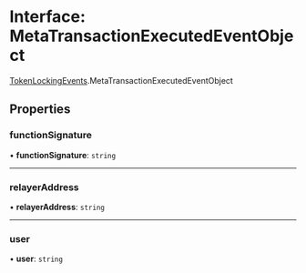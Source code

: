 # Interface: MetaTransactionExecutedEventObject

[TokenLockingEvents](../modules/TokenLockingEvents.md).MetaTransactionExecutedEventObject

## Properties

### functionSignature

• **functionSignature**: `string`

___

### relayerAddress

• **relayerAddress**: `string`

___

### user

• **user**: `string`
